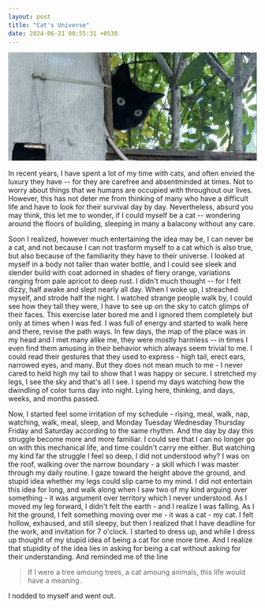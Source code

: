 ```yaml
---
layout: post
title: "Cat's Universe"
date: 2024-06-21 00:55:31 +0530
---
```


<link rel="stylesheet" href="/style.css" />
<img src="/img/cat_universe_p1_wide.png" alt="Image 1" class="centered-image">
<!-- <p style="text-align: right;">Image credit : </p> -->


In recent years, I have spent a lot of my time with cats, and often envied the luxury they have -- for they are carefree and absentminded at times. Not to worry about things that we humans are occupied with throughout our lives. However, this has not deter me from thinking of many who have a difficult life and have to look for their survival day by day. Nevertheless, absurd you may think, this let me to wonder, if I could myself be a cat -- wondering around the floors of building, sleeping in many a balacony without any care.

Soon I realized, however much entertaining the idea may be, I can never be a cat, and not because I can not trasform myself to a cat which is also true, but also because of the familiarity they have to their universe. I looked at myself in a body not taller than water bottle, and I could see sleek and slender build with coat adorned in shades of fiery orange, variations ranging from pale apricot to deep rust. I didn't much thought -- for I felt dizzy, half awake and slept nearly all day. When I woke up, I streached myself, and strode half the night. I watched strange people walk by, I could see how they tall they were, I have to see up on the sky to catch glimps of their faces. This exercise later bored me and I ignored them completely but only at times when I was fed. I was full of energy and started to walk here and there, revise the path ways. In few days, the map of the place was in my head and I met many alike me, they were mostly harmless -- in times I even find them amusing in their behavior which always seem trivial to me. I could read their gestures that they used to express - high tail, erect ears, narrowed eyes, and many. But they does not mean much to me - I never cared to held high my tail to show that I was happy or secure. I stretched my legs, I see the sky and that's all I see. I spend my days watching how the dwindling of color turns day into night. Lying here, thinking, and days, weeks, and months passed.

Now, I started feel some irritation of my schedule - rising, meal, walk, nap, watching, walk, meal, sleep, and Monday Tuesday Wednesday Thursday Friday and Saturday according to the same rhythm. And the day by day this struggle become more and more familiar. I could see that I can no longer go on with this mechanical life, and time couldn't carry me either. But watching my kind far the struggle I feel so deep, I did not understood why? I was on the roof, walking over the narrow boundary - a skill which I was master through my daily routine. I gaze toward the height above the ground, and stupid idea whether my legs could slip came to my mind. I did not entertain this idea for long, and walk along when I saw two of my kind arguing over something - it was argument over territory which I never understood. As I moved my leg forward, I didn't felt the earth - and I realize I was falling. As I hit the ground, I felt something moving over me - it was a cat - my cat. I felt hollow, exhaused, and still sleepy, but then I realized that I have deadline for the work, and invitation for 7 o'clock. I started to dress up, and while I dress up thought of my stupid idea of being a cat for one more time. And I realize that stupidity of the idea lies in asking for being a cat without asking for their understanding. And reminded me of the line

<blockquote>
If I were a tree amoung trees, a cat amoung animals, this life would have a meaning.
</blockquote>
I nodded to myself and went out.

<!-- I became an orange cat, and spend my first day dizzying, half awake and slept for nearly all day. When I woke up, and I streched myself, and strode half the night. -->









